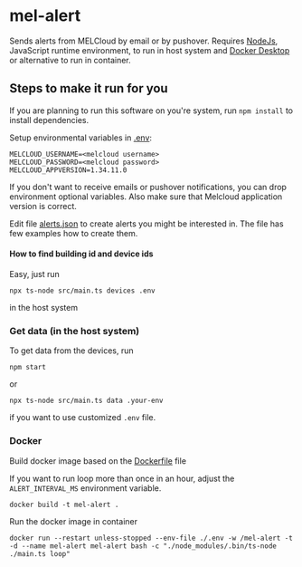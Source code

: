 # mel-alert

Sends alerts from MELCloud by email or by pushover. Requires [NodeJs](https://nodejs.org/), JavaScript runtime environment,
to run in host system and [Docker Desktop](https://www.docker.com/products/docker-desktop/) or alternative to run in container.

## Steps to make it run for you

If you are planning to run this software on you're system, run `npm install` to install dependencies.

Setup environmental variables in [.env](./.env):

```
MELCLOUD_USERNAME=<melcloud username>
MELCLOUD_PASSWORD=<melcloud password>
MELCLOUD_APPVERSION=1.34.11.0
```
If you don't want to receive emails or pushover notifications,
you can drop environment optional variables.
Also make sure that Melcloud application version is correct.

Edit file [alerts.json](./src/config/alerts.json) to create
alerts you might be interested in. The file has few examples
how to create them.

#### How to find building id and device ids

Easy, just run
```
npx ts-node src/main.ts devices .env
```
in the host system

### Get data (in the host system)

To get data from the devices, run
```
npm start
```
or

```
npx ts-node src/main.ts data .your-env
```

if you want to use customized `.env` file. 

### Docker

Build docker image based on the [Dockerfile](./Dockerfile) file

If you want to run loop more than once in an hour, adjust the `ALERT_INTERVAL_MS` environment variable.

```
docker build -t mel-alert .
```

Run the docker image in container

```
docker run --restart unless-stopped --env-file ./.env -w /mel-alert -t -d --name mel-alert mel-alert bash -c "./node_modules/.bin/ts-node ./main.ts loop"
```
